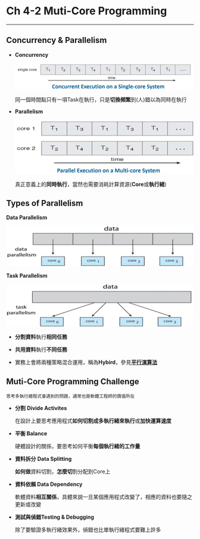 # Ch 4-2 Muti-Core Programming

---

## Concurrency & Parallelism

- **Concurrency**
    
    ![Untitled](Ch%204-2%20Muti-Core%20Programming%205f6eb5b79a1b4c75aee6086cb1340343/Untitled.png)
    
    同一個時間點只有一項Task在執行，只是**切換頻繁**到(人)錯以為同時在執行
    

- **Parallelism**
    
    ![Untitled](Ch%204-2%20Muti-Core%20Programming%205f6eb5b79a1b4c75aee6086cb1340343/Untitled%201.png)
    
    真正意義上的**同時執行**，當然也需要消耗計算資源(**Core**或**執行緒**)
    

## Types of Parallelism

**Data Parallelism**

![Untitled](Ch%204-2%20Muti-Core%20Programming%205f6eb5b79a1b4c75aee6086cb1340343/Untitled%202.png)

**Task Parallelism**

![Untitled](Ch%204-2%20Muti-Core%20Programming%205f6eb5b79a1b4c75aee6086cb1340343/Untitled%203.png)

- **分割資料**執行**相同任務**

- **共用資料**執行**不同任務**
- 實務上會將兩種策略混合運用，稱為**Hybird**，參見[**平行演算法**](https://zh.wikipedia.org/wiki/%E5%B9%B3%E8%A1%8C%E6%BC%94%E7%AE%97%E6%B3%95)

## Muti-Core Programming Challenge

`思考多執行緒程式會遇到的問題，通常也是軟體工程師的價值所在`

- **分割** **Divide Activites**
    
    在設計上要思考應用程式**如何切割成多執行緒來執行**或**加快運算速度**
    
- **平衡 Balance**
    
    硬體設計的關係，要思考如何平衡**每個執行緒的工作量**
    
- **資料拆分** **Data Splitting**
    
    **如何做**資料切割，**怎麼切**割分配到Core上
    
- **資料依賴 Data Dependency**
    
    軟體資料**相互關係**，具體來說一旦某個應用程式改變了，相應的資料也要隨之更新或改變
    
- **測試與偵錯Testing & Debugging**
    
    除了要驗證多執行緒效果外，偵錯也比單執行緒程式要難上許多